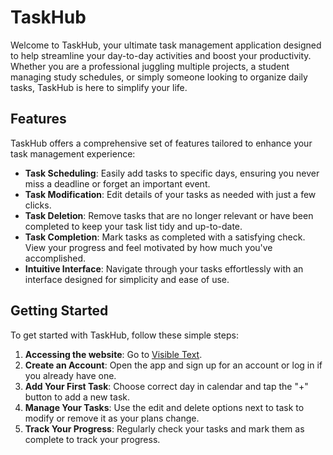 # TaskHub

Welcome to TaskHub, your ultimate task management application designed to help streamline your day-to-day activities and boost your productivity. Whether you are a professional juggling multiple projects, a student managing study schedules, or simply someone looking to organize daily tasks, TaskHub is here to simplify your life.

## Features

TaskHub offers a comprehensive set of features tailored to enhance your task management experience:

- **Task Scheduling**: Easily add tasks to specific days, ensuring you never miss a deadline or forget an important event.
- **Task Modification**: Edit details of your tasks as needed with just a few clicks.
- **Task Deletion**: Remove tasks that are no longer relevant or have been completed to keep your task list tidy and up-to-date.
- **Task Completion**: Mark tasks as completed with a satisfying check. View your progress and feel motivated by how much you've accomplished.
- **Intuitive Interface**: Navigate through your tasks effortlessly with an interface designed for simplicity and ease of use.

## Getting Started

To get started with TaskHub, follow these simple steps:

1. **Accessing the website**: Go to [Visible Text](taskhub.azurewebsites.net).
2. **Create an Account**: Open the app and sign up for an account or log in if you already have one.
3. **Add Your First Task**: Choose correct day in calendar and tap the "+" button to add a new task.
4. **Manage Your Tasks**: Use the edit and delete options next to task to modify or remove it as your plans change.
5. **Track Your Progress**: Regularly check your tasks and mark them as complete to track your progress.
